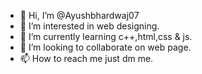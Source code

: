 - 👋 Hi, I’m @Ayushbhardwaj07
- 👀 I’m interested in web designing.
- 🌱 I’m currently learning c++,html,css & js.
- 💞️ I’m looking to collaborate on web page.
- 📫 How to reach me just dm me.

<!---
Ayushbhardwaj07/Ayushbhardwaj07 is a ✨ special ✨ repository because its `README.md` (this file) appears on your GitHub profile.
You can click the Preview link to take a look at your changes.
--->
